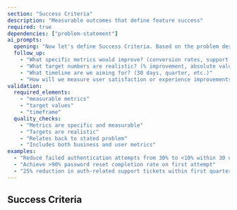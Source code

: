 ```yaml
---
section: "Success Criteria"
description: "Measurable outcomes that define feature success"
required: true
dependencies: ["problem-statement"]
ai_prompts:
  opening: "Now let's define Success Criteria. Based on the problem described, what measurable outcomes would show this feature succeeded?"
  follow_up:
    - "What specific metrics would improve? (conversion rates, support tickets, user satisfaction)"
    - "What target numbers are realistic? (% improvement, absolute values)"
    - "What timeline are we aiming for? (30 days, quarter, etc.)"
    - "How will we measure user satisfaction or experience improvements?"
validation:
  required_elements:
    - "measurable metrics"
    - "target values"
    - "timeframe"
  quality_checks:
    - "Metrics are specific and measurable"
    - "Targets are realistic"
    - "Relates back to stated problem"
    - "Includes both business and user metrics"
examples:
  - "Reduce failed authentication attempts from 30% to <10% within 30 days"
  - "Achieve >90% password reset completion rate on first attempt"
  - "25% reduction in auth-related support tickets within first quarter"
---
```


## Success Criteria

<!-- This section will be filled by AI during conversation -->